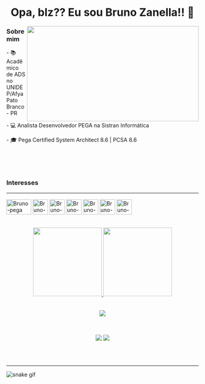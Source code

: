 <div align="center">

# Opa, blz?? Eu sou Bruno Zanella!! 🖖 
</div>
<img align="right" width="450" height="250" src="https://clubedosgeeks.com.br/wp-content/uploads/2016/01/dormrm.gif" />

### Sobre mim

<div>
<p> - 📚 Acadêmico de ADS no UNIDEP/Afya Pato Branco - PR
<p> - 💻 Analista Desenvolvedor PEGA na Sistran Informática
<p> - 🎓 Pega Certified System Architect 8.6 | PCSA 8.6
</div><br><br>
<br>

### Interesses <hr />
<div style="display: inline_block">
  <img align="center" alt="Bruno-pega" height="40" width="65" src="https://www.liblogo.com/img-logo/max/pe6928p232-pegasystems-logo-pegasystems-logo.png">
  <img align="center" alt="Bruno-Js" height="40" width="40" src="https://www.liblogo.com/img-logo/max/ja438j6d0-javascript-logo-javascript-logo-vector-eps-136-86-kb-download.png">   
  <img align="center" alt="Bruno-HTML" height="40" width="40" src="https://www.vectorlogo.zone/logos/w3_html5/w3_html5-icon.svg">
  <img align="center" alt="Bruno-CSS" height="40" width="40" src="https://www.vectorlogo.zone/logos/w3_css/w3_css-icon.svg">
  <img align="center" alt="Bruno-java" height="40" width="40" src="https://www.vectorlogo.zone/logos/java/java-icon.svg">
  <img align="center" alt="Bruno-MySql" height="40" width="40" src="https://www.vectorlogo.zone/logos/mysql/mysql-official.svg">
  <img align="center" alt="Bruno-flutter" height="40" width="40" src="https://www.vectorlogo.zone/logos/flutterio/flutterio-icon.svg">
</div><br>
<br>

<div align="center">
  <a href="https://github.com/bzanella">
  <img height="180em" src="https://github-readme-stats-git-masterrstaa-rickstaa.vercel.app/api?username=bzanella&show_icons=true&theme=algolia&include_all_commits=true&include_count_private=true"/>
  <img height="180em" src="https://github-readme-stats-git-masterrstaa-rickstaa.vercel.app/api/top-langs/?username=bzanella&layout=compact&langs_count=10&theme=algolia"/>
</div>
<br>
<br>

 <div align="center"> 
    <img alingn="center" src="https://profile-counter.glitch.me/bzanella/count.svg" />
 </div><br>
<br>
  
  <p align="center">
<a href="https://www.instagram.com/zanell.b/"><img src="https://img.shields.io/badge/-Instagram-%23E4405F?style=for-the-badge&logo=instagram&logoColor=white" target="_blank"></a>
<a href="https://www.linkedin.com/in/bruno-zanella-223566212/"><img src="https://img.shields.io/badge/-LinkedIn-%230077B5?style=for-the-badge&logo=linkedin&logoColor=white" target="_blank"></a>
</p><br><br>
 <hr>
    
![snake gif](https://github.com/bzanella/bzanella/blob/output/github-contribution-grid-snake.svg)
 
